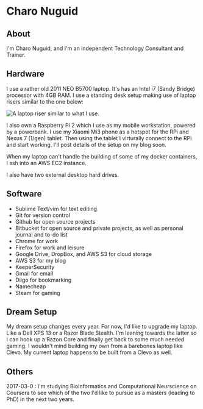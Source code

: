 # Charo Nuguid

##  About

I'm Charo Nuguid, and I'm an independent Technology Consultant and Trainer.

## Hardware

I use a rather old 2011 NEO B5700 laptop. It's has an Intel i7 (Sandy Bridge) processor with 4GB RAM. I use a standing desk setup making use of laptop risers similar to the one below:

![A laptop riser similar to what I use.](use/images/riser.png)

I also own a Raspberry Pi 2 which I use as my mobile workstation, powered by a powerbank. I use my Xiaomi Mi3 phone as a hotspot for the RPi and Nexus 7 (1/gen) tablet. Then using the tablet I virturally connect to the RPi and start working. I'll post details of the setup on my blog soon.

When my laptop can't handle the building of some of my docker containers, I ssh into an AWS EC2 instance.

I also have two external desktop hard drives.

## Software

* Sublime Text/vim for text editing
* Git for version control
* Github for open source projects
* Bitbucket for open source and private projects, as well as personal journal and to-do list
* Chrome for work
* Firefox for work and leisure
* Google Drive, DropBox, and AWS S3 for cloud storage
* AWS S3 for my blog
* KeeperSecurity
* Gmail for email
* Diigo for bookmarking
* Namecheap
* Steam for gaming

## Dream Setup

My dream setup changes every year. For now, I'd like to upgrade my laptop. Like a Dell XPS 13 or a Razor Blade Stealth. I'm leaning towards the latter so I can hook up a Razon Core and finally get back to some much needed gaming. I wouldn't mind building my own from a barebones laptop like Clevo. My current laptop happens to be built from a Clevo as well.

## Others

2017-03-0 : I'm studying BioInformatics and Computational Neurscience on Coursera to see which of the two I'd like to pursue as a masters (leading to PhD) in the next two years.
